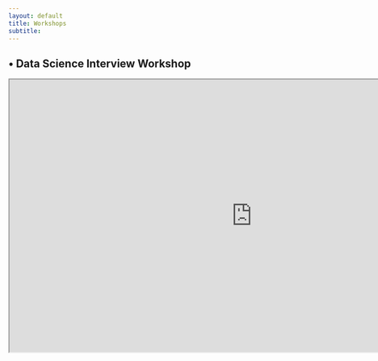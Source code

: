 ```yaml
---
layout: default
title: Workshops
subtitle:
---
```

## • Data Science Interview Workshop
<center>
    <iframe src="https://drive.google.com/file/d/15J0dzn5V3y2M55Pplw1Cwj-3PbiG-GdB/preview" width="960" height="540"></iframe>
</center>
